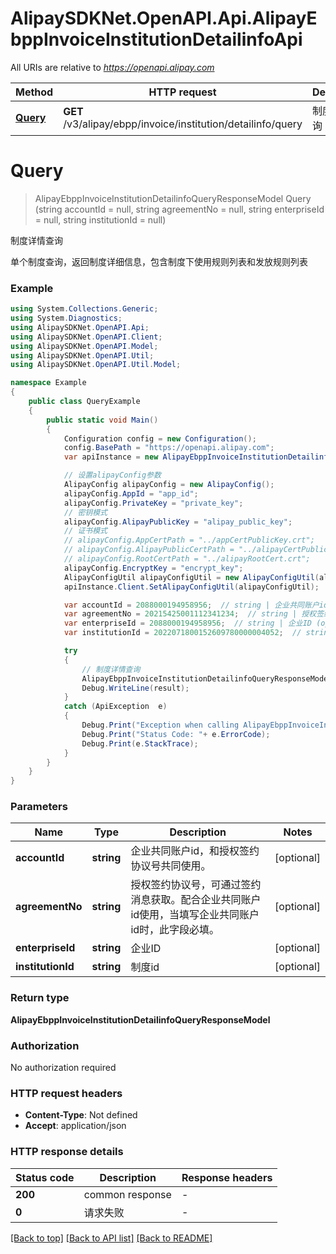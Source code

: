 # AlipaySDKNet.OpenAPI.Api.AlipayEbppInvoiceInstitutionDetailinfoApi

All URIs are relative to *https://openapi.alipay.com*

Method | HTTP request | Description
------------- | ------------- | -------------
[**Query**](AlipayEbppInvoiceInstitutionDetailinfoApi.md#query) | **GET** /v3/alipay/ebpp/invoice/institution/detailinfo/query | 制度详情查询


<a name="query"></a>
# **Query**
> AlipayEbppInvoiceInstitutionDetailinfoQueryResponseModel Query (string accountId = null, string agreementNo = null, string enterpriseId = null, string institutionId = null)

制度详情查询

单个制度查询，返回制度详细信息，包含制度下使用规则列表和发放规则列表

### Example
```csharp
using System.Collections.Generic;
using System.Diagnostics;
using AlipaySDKNet.OpenAPI.Api;
using AlipaySDKNet.OpenAPI.Client;
using AlipaySDKNet.OpenAPI.Model;
using AlipaySDKNet.OpenAPI.Util;
using AlipaySDKNet.OpenAPI.Util.Model;

namespace Example
{
    public class QueryExample
    {
        public static void Main()
        {
            Configuration config = new Configuration();
            config.BasePath = "https://openapi.alipay.com";
            var apiInstance = new AlipayEbppInvoiceInstitutionDetailinfoApi(config);

            // 设置alipayConfig参数
            AlipayConfig alipayConfig = new AlipayConfig();
            alipayConfig.AppId = "app_id";
            alipayConfig.PrivateKey = "private_key";
            // 密钥模式
            alipayConfig.AlipayPublicKey = "alipay_public_key";
            // 证书模式
            // alipayConfig.AppCertPath = "../appCertPublicKey.crt";
            // alipayConfig.AlipayPublicCertPath = "../alipayCertPublicKey_RSA2.crt";
            // alipayConfig.RootCertPath = "../alipayRootCert.crt";
            alipayConfig.EncryptKey = "encrypt_key";
            AlipayConfigUtil alipayConfigUtil = new AlipayConfigUtil(alipayConfig);
            apiInstance.Client.SetAlipayConfigUtil(alipayConfigUtil);

            var accountId = 2088000194958956;  // string | 企业共同账户id，和授权签约协议号共同使用。 (optional) 
            var agreementNo = 20215425001112341234;  // string | 授权签约协议号，可通过签约消息获取。配合企业共同账户id使用，当填写企业共同账户id时，此字段必填。 (optional) 
            var enterpriseId = 2088000194958956;  // string | 企业ID (optional) 
            var institutionId = 2022071800152609780000004052;  // string | 制度id (optional) 

            try
            {
                // 制度详情查询
                AlipayEbppInvoiceInstitutionDetailinfoQueryResponseModel result = apiInstance.Query(accountId, agreementNo, enterpriseId, institutionId);
                Debug.WriteLine(result);
            }
            catch (ApiException  e)
            {
                Debug.Print("Exception when calling AlipayEbppInvoiceInstitutionDetailinfoApi.Query: " + e.Message );
                Debug.Print("Status Code: "+ e.ErrorCode);
                Debug.Print(e.StackTrace);
            }
        }
    }
}
```

### Parameters

Name | Type | Description  | Notes
------------- | ------------- | ------------- | -------------
 **accountId** | **string**| 企业共同账户id，和授权签约协议号共同使用。 | [optional] 
 **agreementNo** | **string**| 授权签约协议号，可通过签约消息获取。配合企业共同账户id使用，当填写企业共同账户id时，此字段必填。 | [optional] 
 **enterpriseId** | **string**| 企业ID | [optional] 
 **institutionId** | **string**| 制度id | [optional] 

### Return type

**AlipayEbppInvoiceInstitutionDetailinfoQueryResponseModel**

### Authorization

No authorization required

### HTTP request headers

 - **Content-Type**: Not defined
 - **Accept**: application/json


### HTTP response details
| Status code | Description | Response headers |
|-------------|-------------|------------------|
| **200** | common response |  -  |
| **0** | 请求失败 |  -  |

[[Back to top]](#) [[Back to API list]](../README.md#documentation-for-api-endpoints) [[Back to README]](../README.md)


